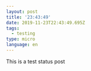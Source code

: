 ```yaml
---
layout: post
title: '23:43:49'
date: 2019-11-23T22:43:49.695Z
tags:
  - testing
type: micro
language: en
---
```

This is a test status post
